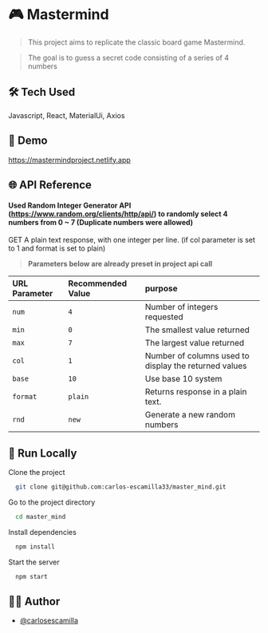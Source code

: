 
# 🎮 Mastermind

> This project aims to replicate the classic board game Mastermind.

> The goal is to guess a secret code consisting of a series of 4 numbers




## 🛠️ Tech Used

 Javascript, React, MaterialUi, Axios


## 🔗 Demo

https://mastermindproject.netlify.app


## 🌐 API Reference

#### Used Random Integer Generator API (https://www.random.org/clients/http/api/) to randomly select 4 numbers from 0 ~ 7 (Duplicate numbers were allowed)

GET A plain text response, with one integer per line. 
(if col parameter is set to 1 and format is set to plain)
>**Parameters below are already preset in project api call**
>
| URL Parameter | Recommended Value | purpose |
| :-------- | :------- | :------------------------- |
| `num` | `4` | Number of integers requested|
| `min` | `0` | The smallest value returned|
| `max` | `7` | The largest value returned |
| `col` | `1` | Number of columns used to display the returned values|
| `base` | `10` | Use base 10 system|
| `format` | `plain` | Returns response in a plain text.|
| `rnd` | `new` | Generate a new random numbers|


## 🚀 Run Locally

Clone the project

```bash
  git clone git@github.com:carlos-escamilla33/master_mind.git
```

Go to the project directory

```bash
  cd master_mind
```

Install dependencies

```bash
  npm install
```

Start the server

```bash
  npm start
```


## 🙋‍♂️ Author

- [@carlosescamilla](https://github.com/carlos-escamilla33)

